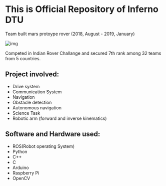 # This is Official Repository of Inferno DTU  
Team built mars protoype rover (2018, August - 2019, January)

![img](assets/inferno.jpg)

Competed in Indian Rover Challange and secured 7th rank among 32 teams from 5 countries.

## Project involved:
- Drive system
- Communication System
- Navigation
- Obstacle detection
- Autonomous navigation
- Science Task
- Robotic arm (forward and inverse kinematics)

## Software and Hardware used:
- ROS(Robot operating System)
- Python
- C++
- C
- Arduino
- Raspberry Pi
- OpenCV
